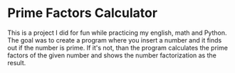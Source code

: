 # Prime Factors Calculator

This is a project I did for fun while practicing my english, math and Python. The goal was to create a program where you insert a number and it finds out if the number is prime. If it's not, than the program calculates the prime factors of the given number and shows the number factorization as the result.
